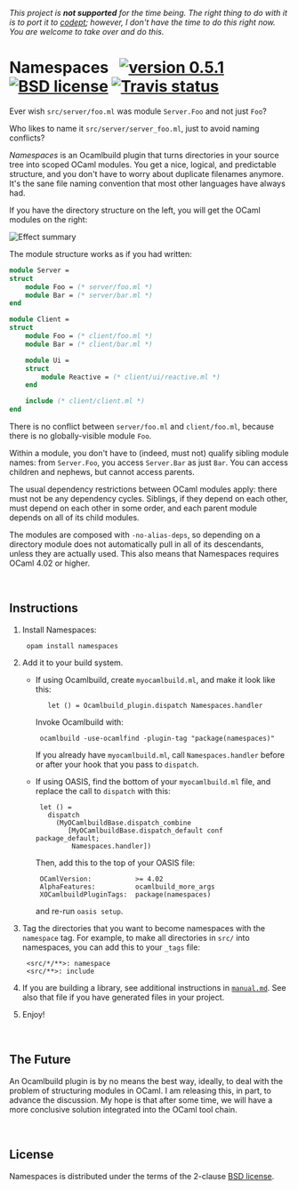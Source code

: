 *This project is **not supported** for the time being. The right thing to do
with it is to port it to [codept][codept]; however, I don't have the time to do
this right now. You are welcome to take over and do this.*

[codept]: https://github.com/octachron/codept

# Namespaces &nbsp; [![version 0.5.1][version]][releases] [![BSD license][license-img]][license] [![Travis status][travis-img]][travis]

[version]:     https://img.shields.io/badge/version-0.5.1-blue.svg
[releases]:    https://github.com/aantron/namespaces/releases
[license-img]: https://img.shields.io/badge/license-BSD-blue.svg
[travis]:      https://travis-ci.org/aantron/namespaces/branches
[travis-img]:  https://img.shields.io/travis/aantron/namespaces/master.svg

Ever wish `src/server/foo.ml` was module `Server.Foo` and not just `Foo`?

Who likes to name it `src/server/server_foo.ml`, just to avoid naming conflicts?

*Namespaces* is an Ocamlbuild plugin that turns directories in your source tree
into scoped OCaml modules. You get a nice, logical, and predictable structure,
and you don't have to worry about duplicate filenames anymore. It's the sane
file naming convention that most other languages have always had.

If you have the directory structure on the left, you will get the OCaml modules
on the right:

![Effect summary][summary]

[summary]: https://github.com/aantron/namespaces/blob/master/src/summary.png

The module structure works as if you had written:

```ocaml
module Server =
struct
    module Foo = (* server/foo.ml *)
    module Bar = (* server/bar.ml *)
end

module Client =
struct
    module Foo = (* client/foo.ml *)
    module Bar = (* client/bar.ml *)

    module Ui =
    struct
        module Reactive = (* client/ui/reactive.ml *)
    end

    include (* client/client.ml *)
end
```

There is no conflict between `server/foo.ml` and `client/foo.ml`, because there
is no globally-visible module `Foo`.

Within a module, you don't have to (indeed, must not) qualify sibling module
names: from `Server.Foo`, you access `Server.Bar` as just `Bar`. You can access
children and nephews, but cannot access parents.

The usual dependency restrictions between OCaml modules apply: there must not be
any dependency cycles. Siblings, if they depend on each other, must depend on
each other in some order, and each parent module depends on all of its child
modules.

The modules are composed with `-no-alias-deps`, so depending on a directory
module does not automatically pull in all of its descendants, unless they are
actually used. This also means that Namespaces requires OCaml 4.02 or higher.



<br>

## Instructions

1. Install Namespaces:

        opam install namespaces

2. Add it to your build system.

   - If using Ocamlbuild, create `myocamlbuild.ml`, and make it look like this:

            let () = Ocamlbuild_plugin.dispatch Namespaces.handler

     Invoke Ocamlbuild with:

          ocamlbuild -use-ocamlfind -plugin-tag "package(namespaces)"

     If you already have `myocamlbuild.ml`, call `Namespaces.handler` before or
     after your hook that you pass to `dispatch`.

   - If using OASIS, find the bottom of your `myocamlbuild.ml` file, and replace
     the call to `dispatch` with this:

          let () =
            dispatch
              (MyOCamlbuildBase.dispatch_combine
                 [MyOCamlbuildBase.dispatch_default conf package_default;
                  Namespaces.handler])

     Then, add this to the top of your OASIS file:

          OCamlVersion:           >= 4.02
          AlphaFeatures:          ocamlbuild_more_args
          XOCamlbuildPluginTags:  package(namespaces)

     and re-run `oasis setup`.

3. Tag the directories that you want to become namespaces with the `namespace`
   tag. For example, to make all directories in `src/` into namespaces, you
   can add this to your `_tags` file:

        <src/*/**>: namespace
        <src/**>: include

4. If you are building a library, see additional instructions in
   [`manual.md`][manual]. See also that file if you have generated files in your
   project.

5. Enjoy!

[manual]: https://github.com/aantron/namespaces/blob/master/manual.md



<br>

## The Future

An Ocamlbuild plugin is by no means the best way, ideally, to deal with the
problem of structuring modules in OCaml. I am releasing this, in part, to
advance the discussion. My hope is that after some time, we will have a more
conclusive solution integrated into the OCaml tool chain.



<br>

## License

Namespaces is distributed under the terms of the 2-clause
[BSD license][license].

[license]:    https://opensource.org/licenses/BSD-2-Clause
